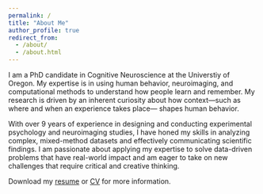 ```yaml
---
permalink: /
title: "About Me"
author_profile: true
redirect_from: 
  - /about/
  - /about.html
---
```


<!-- Google tag (gtag.js) -->
<script async src="https://www.googletagmanager.com/gtag/js?id=G-DSE37TPFBZ"></script>
<script>
  window.dataLayer = window.dataLayer || [];
  function gtag(){dataLayer.push(arguments);}
  gtag('js', new Date());

  gtag('config', 'G-DSE37TPFBZ');
</script>


I am a PhD candidate in Cognitive Neuroscience at the Universtiy of Oregon. My expertise is in using human behavior, neuroimaging, and computational methods to understand how people learn and remember. My research is driven by an inherent curiosity about how context—such as where and when an experience takes place— shapes human behavior.

With over 9 years of experience in designing and conducting experimental psychology and neuroimaging studies, I have honed my skills in analyzing complex, mixed-method datasets and effectively communicating scientific findings. I am passionate about applying my expertise to solve data-driven problems that have real-world impact and am eager to take on new challenges that require critical and creative thinking.

Download my [resume](http://lindsay-rait.github.io/files/rait_resume_123024.pdf) or [CV](http://lindsay-rait.github.io/files/Rait_CV_1525.pdf) for more information.
